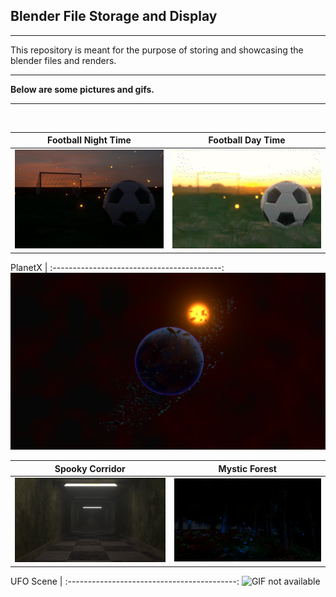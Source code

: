 ## Blender File Storage and Display

---

This repository is meant for the purpose of storing and showcasing the blender files and renders.

---

**Below are some pictures and gifs.**

---

<br/>

Football Night Time   | Football Day Time
:--------------------:|:------------------:
<img src='./Images-n-Videos/fireflies in a football ground gif.gif' alt="GIF not available" style="width:400px" title="Football Ground Night"> | <img src='./Images-n-Videos/football_Day.gif' alt="GIF not available" style="width:400px" title="Football Ground Night">

PlanetX                                    |
:------------------------------------------:
<img src='./Images-n-Videos/planetXcompost_02.png' alt="GIF not available" title="PlanetX">

Spooky Corridor   | Mystic Forest
:--------------------:|:------------------:
<img src='./Images-n-Videos/lonely_corridor(composted).png' alt="GIF not available" style="width:400px" title="Football Ground Night"> | <img src='./Images-n-Videos/MYSTIC_FOREST 2019-12-14 22-51-06-73.bmp' alt="GIF not available" style="width:400px" title="PlanetX">

UFO Scene                          |
:------------------------------------------:
<img src='./Images-n-Videos/UFO_COMPOSTED.png' alt="GIF not available" title="Football Ground Night">